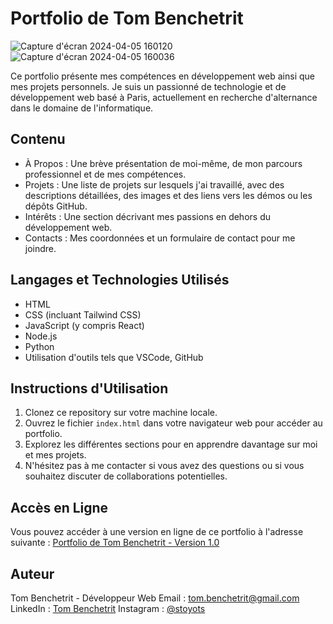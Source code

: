 # Portfolio de Tom Benchetrit
![Capture d'écran 2024-04-05 160120](https://github.com/Stoyots/Portfolio/assets/146749062/989a97d4-8957-4b7f-a0fa-045dea4474b1)
![Capture d'écran 2024-04-05 160036](https://github.com/Stoyots/Portfolio/assets/146749062/3605acf7-8876-4184-a8f1-3ff988ffdc0f)


Ce portfolio présente mes compétences en développement web ainsi que mes projets personnels. Je suis un passionné de technologie et de développement web basé à Paris, actuellement en recherche d'alternance dans le domaine de l'informatique.

## Contenu

- À Propos : Une brève présentation de moi-même, de mon parcours professionnel et de mes compétences.
- Projets : Une liste de projets sur lesquels j'ai travaillé, avec des descriptions détaillées, des images et des liens vers les démos ou les dépôts GitHub.
- Intérêts : Une section décrivant mes passions en dehors du développement web.
- Contacts : Mes coordonnées et un formulaire de contact pour me joindre.

## Langages et Technologies Utilisés

- HTML
- CSS (incluant Tailwind CSS)
- JavaScript (y compris React)
- Node.js
- Python
- Utilisation d'outils tels que VSCode, GitHub

## Instructions d'Utilisation

1. Clonez ce repository sur votre machine locale.
2. Ouvrez le fichier `index.html` dans votre navigateur web pour accéder au portfolio.
3. Explorez les différentes sections pour en apprendre davantage sur moi et mes projets.
4. N'hésitez pas à me contacter si vous avez des questions ou si vous souhaitez discuter de collaborations potentielles.

## Accès en Ligne

Vous pouvez accéder à une version en ligne de ce portfolio à l'adresse suivante : [Portfolio de Tom Benchetrit - Version 1.0](https://stoyots.github.io/Portfolio/)

## Auteur

Tom Benchetrit - Développeur Web
Email : tom.benchetrit@gmail.com
LinkedIn : [Tom Benchetrit](https://www.linkedin.com/in/tom-benchetrit/)
Instagram : [@stoyots](https://www.instagram.com/stoyots/)
